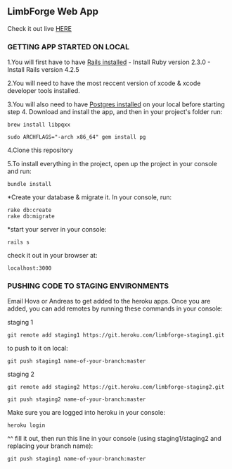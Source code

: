 ## LimbForge Web App
Check it out live [HERE](http://limbforge-demo.herokuapp.com/)

### GETTING APP STARTED ON LOCAL

1.You will first have to have [Rails installed](http://guides.railsgirls.com/install)
    - Install Ruby version 2.3.0
    - Install Rails version 4.2.5
    
2.You will need to have the most reccent version of xcode & xcode developer tools installed.

3.You will also need to have [Postgres installed](http://postgresapp.com/) on your local before starting step 4. Download and install the app, and then in your project's folder run:

```
brew install libpqxx
 ```
```
sudo ARCHFLAGS="-arch x86_64" gem install pg
```
4.Clone this repository

5.To install everything in the project, open up the project in your console and run:
```
bundle install
```
*Create your database & migrate it. In your console, run:
```
rake db:create
rake db:migrate
```
*start your server in your console:
```
rails s
```
check it out in your browser at:
```
localhost:3000
```

### PUSHING CODE TO STAGING ENVIRONMENTS
Email Hova or Andreas to get added to the heroku apps. Once you are added, you can add remotes by running these commands in your console:

staging 1

```
git remote add staging1 https://git.heroku.com/limbforge-staging1.git
```

to push to it on local:

```
git push staging1 name-of-your-branch:master
```

staging 2

```
git remote add staging2 https://git.heroku.com/limbforge-staging2.git
```

```
git push staging2 name-of-your-branch:master
```

Make sure you are logged into heroku in your console:

```
heroku login
```

^^ fill it out, then run this line in your console (using staging1/staging2 and replacing your branch name):
```
git push staging1 name-of-your-branch:master
```
